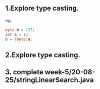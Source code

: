 ## 1.Explore type casting.
eg.
``` java
byte b = 127;
int a = 12;
b = (byte)a;
```

## 2.Explore type casting.

## 3. complete week-5/20-08-25/stringLinearSearch.java